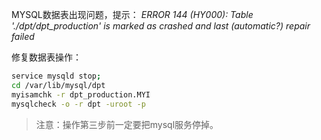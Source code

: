 MYSQL数据表出现问题，提示：
*ERROR 144 (HY000): Table './dpt/dpt_production' is marked as crashed and last (automatic?) repair failed*

修复数据表操作：
```bash
service mysqld stop;
cd /var/lib/mysql/dpt
myisamchk -r dpt_production.MYI
mysqlcheck -o -r dpt -uroot -p
```

> 注意：操作第三步前一定要把mysql服务停掉。
